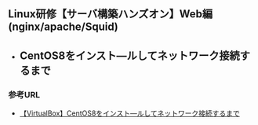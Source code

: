 ## Linux研修【サーバ構築ハンズオン】Web編(nginx/apache/Squid)
- CentOS8をインスト―ルしてネットワーク接続するまで
    -



### 参考URL
- [【VirtualBox】CentOS8をインスト―ルしてネットワーク接続するまで](【VirtualBox】CentOS8をインスト―ルしてネットワーク接続するまで "【VirtualBox】CentOS8をインスト―ルしてネットワーク接続するまで")
